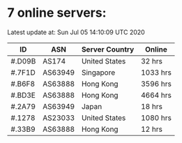 # 7 online servers:

Latest update at: Sun Jul 05 14:10:09 UTC 2020

| ID | ASN | Server Country | Online |
| -- | --- | -------------- | ------ |
| #.D09B | AS174 | United States | 32 hrs |
| #.7F1D | AS63949 | Singapore | 1033 hrs |
| #.B6F8 | AS63888 | Hong Kong | 3596 hrs |
| #.BD3E | AS63888 | Hong Kong | 4664 hrs |
| #.2A79 | AS63949 | Japan | 18 hrs |
| #.1278 | AS23033 | United States | 1080 hrs |
| #.33B9 | AS63888 | Hong Kong | 12 hrs |

